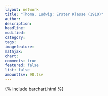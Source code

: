 ```yaml
---
layout: network
title: "Thoma, Ludwig: Erster Klasse (1910)"
author:
description:
headline:
modified:
category:
tags:
imagefeature: 
mathjax: 
chart: 
comments: true
featured: false
list: false
amounttsv: 98.tsv
---
```

{% include barchart.html %}
